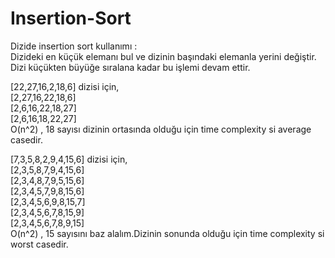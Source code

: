 # Insertion-Sort
Dizide insertion sort kullanımı :<br>
Dizideki en küçük elemanı bul ve dizinin başındaki elemanla yerini değiştir. Dizi küçükten büyüğe sıralana kadar bu işlemi devam ettir.<br>

[22,27,16,2,18,6] dizisi için,<br>
[2,27,16,22,18,6]<br>
[2,6,16,22,18,27]<br>
[2,6,16,18,22,27]<br>
O(n^2) , 18 sayısı dizinin ortasında olduğu için time complexity si average casedir.<br>

[7,3,5,8,2,9,4,15,6] dizisi için, <br>
[2,3,5,8,7,9,4,15,6]<br>
[2,3,4,8,7,9,5,15,6]<br>
[2,3,4,5,7,9,8,15,6]<br>
[2,3,4,5,6,9,8,15,7]<br>
[2,3,4,5,6,7,8,15,9]<br>
[2,3,4,5,6,7,8,9,15]<br>
O(n^2) , 15 sayısını baz alalım.Dizinin sonunda olduğu için time complexity si worst casedir.
